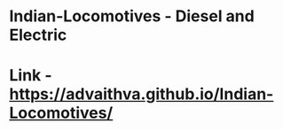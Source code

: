 # Indian-Locomotives - Diesel and Electric   
# Link - https://advaithva.github.io/Indian-Locomotives/ 
 
 
 
  
 
 
